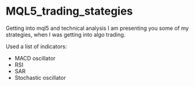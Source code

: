 # MQL5_trading_stategies
Getting into mql5 and technical analysis
I am presenting you some of my strategies, when I was getting into algo trading.

Used a list of indicators:
 - MACD oscillator
 - RSI
 - SAR
 - Stochastic oscillator
